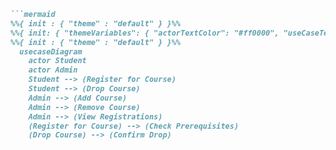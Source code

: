 ```markdown
```mermaid
%%{ init : { "theme" : "default" } }%%
%%{ init: { "themeVariables": { "actorTextColor": "#ff0000", "useCaseTextColor": "#ffcc00" }}}%%
%%{ init : { "theme" : "default" } }%%
  usecaseDiagram
    actor Student
    actor Admin
    Student --> (Register for Course)
    Student --> (Drop Course)
    Admin --> (Add Course)
    Admin --> (Remove Course)
    Admin --> (View Registrations)
    (Register for Course) --> (Check Prerequisites)
    (Drop Course) --> (Confirm Drop)
```
